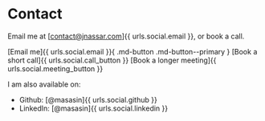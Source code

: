 # Contact
Email me at [contact@jnassar.com]{{ urls.social.email }},
or book a call.

[Email me]{{ urls.social.email }}{ .md-button .md-button--primary }
[Book a short call]{{ urls.social.call_button }}
[Book a longer meeting]{{ urls.social.meeting_button }}

I am also available on:

- Github: [@masasin]{{ urls.social.github }}
- LinkedIn: [@masasin]{{ urls.social.linkedin }}
